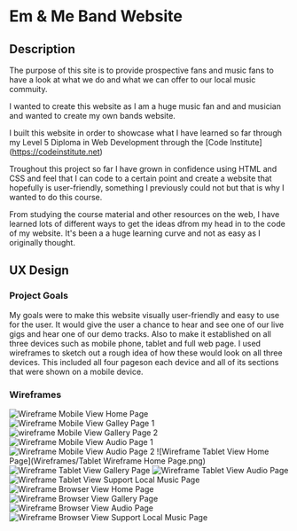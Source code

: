 # Em & Me Band Website

## Description

The purpose of this site is to provide prospective fans and music fans to have a look at what we do and what we can offer to our local music commuity.

I wanted to create this website as I am a huge music fan and and musician and wanted to create my own bands website.

I built this website in order to showcase what I have learned so far through my Level 5 Diploma in Web Development through the [Code Institute] (<https://codeinstitute.net>)

Troughout this project so far I have grown in confidence using HTML and CSS and feel that I can code to a certain point and create a website that hopefully is user-friendly, something I previously could not but that is why I wanted to do this course.

From studying the course material and other resources on the web, I have learned lots of different ways to get the ideas dfrom my head in to the code of my website. It's been a a huge learning curve and not as easy as I originally thought.

## UX Design

### Project Goals

My goals were to make this website visually user-friendly and easy to use for the user. It would give the user a chance to hear and see one of our live gigs and hear one of our demo tracks. Also to make it established on all three devices such as mobile phone, tablet and full web page.
I used wireframes to sketch out a rough idea of how these would look on all three devices. This included all four pageson each device and all of its sections that were shown on a mobile device.

### Wireframes

![Wireframe Mobile View Home Page](<Home Page Mobile.png>)
![Wireframe Mobile View Galley Page 1](<Wireframes/Mobile Wireframe Gallery 1.png>)
![wireframe Mobile View Gallery Page 2](<Wireframes/Mobile Wireframe Gallery 2.png>)
![Wireframe Mobile View Audio Page 1](<Wireframes/Mobile Wireframe Audio 1.png>)
![Wireframe Mobile View Audio Page 2](<Wireframes/Mobile Wireframe Audio 2.png>)
![Wireframe Tablet View Home Page](Wireframes/Tablet Wireframe Home Page.png)
![Wireframe Tablet View Gallery Page](<Wireframes/Tablet Wireframe Gallery.png>)
![Wireframe Tablet View Audio Page](<Wireframes/Tablet Wireframe Audio.png>)
![Wireframe Tablet View Support Local Music Page](<Tablet Wireframe Support Local Music.png>)
![Wireframe Browser View Home Page](<WebBrowser Wireframe Home Page.png>)
![Wireframe Browser View Gallery Page](<WebBrowser Wireframe Gallery.png>)
![Wireframe Browser View Audio Page](<WebBrowser Wireframe Audio.png>)
![Wireframe Browser View Support Local Music Page](<WebBrowser Wireframe Support Local Music.png>)

